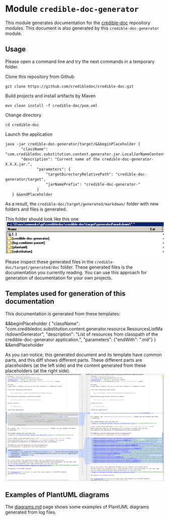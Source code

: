 # Module `credible-doc-generator`
This module generates documentation for the
[credible-doc](../README.md) repository modules.
This document is also generated by this `credible-doc-generator` module.

## Usage
Please open a command line and try the next commands in a temporary folder.

Clone this repository from Github

    git clone https://github.com/credibledoc/credible-doc.git
    
Build projects and install artifacts by Maven
    
    mvn clean install -f credible-doc/pom.xml

Change directory
    
    cd credible-doc
    
Launch the application

    java -jar credible-doc-generator/target/&&beginPlaceholder {
           "className": "com.credibledoc.substitution.content.generator.jar.LocalJarNameContentGenerator",
           "description": "Current name of the credible-doc-generator-X.X.X.jar.",
                  "parameters": {
                      "targetDirectoryRelativePath": "credible-doc-generator/target",
                      "jarNamePrefix": "credible-doc-generator-"
                  }
       } &&endPlaceholder

As a result, the `credible-doc/target/generated/markdown/` folder with new folders and files
is generated.

This folder should look like this one
![Image of differences between template and generated files](doc/img/generatedFolders.png)

Please inspect these generated files in the `credible-doc/target/generated/doc` folder.
These generated files is the documentation you currently reading. You can use
this approach for generation of documentation for your own projects.

## Templates used for generation of this documentation
This documentation is generated from these templates:

&&beginPlaceholder {
    "className": "com.credibledoc.substitution.content.generator.resource.ResourcesListMarkdownGenerator",
    "description": "List of resources from classpath of the credible-doc-generator application.",
    "parameters": {"endWith": ".md"}
} &&endPlaceholder

As you can notice, this generated document and its template have common parts,
and this diff shows different parts. These different parts are placeholders (at the left side)
and the content generated from these placeholders (at the right side).
![Image of differences between template and generated files](doc/img/diffBetweenTemplateAndGeneratedFiles.png)

## Examples of PlantUML diagrams

The [diagrams.md](doc/diagrams.md) page shows some examples of PlantUML diagrams
generated from log files.